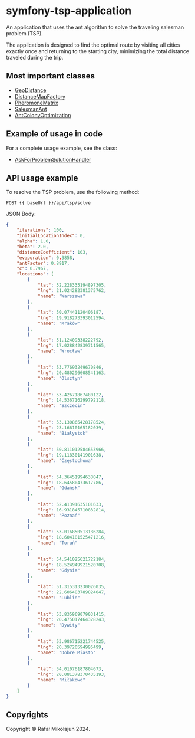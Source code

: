 # symfony-tsp-application

An application that uses the ant algorithm to solve the traveling salesman problem (TSP).

The application is designed to find the optimal route by visiting all cities exactly once and returning to the starting city, minimizing the total distance traveled during the trip.

## Most important classes

* [GeoDistance](./src/Module/Distance/Application/Math/GeoDistance.php)
* [DistanceMapFactory](./src/Module/Distance/Application/Factory/DistanceMapFactory.php)
* [PheromoneMatrix](./src/Module/TSP/Application/Problem/PheromoneMatrix.php)
* [SalesmanAnt](./src/Module/TSP/Application/Problem/SalesmanAnt.php)
* [AntColonyOptimization](./src/Module/TSP/Application/Problem/AntColonyOptimization.php)

## Example of usage in code

For a complete usage example, see the class:

* [AskForProblemSolutionHandler](./src/Module/TSP/Application/Interaction/AskForProblemSolutionQuery/Handler/AskForProblemSolutionHandler.php)

## API usage example

To resolve the TSP problem, use the following method:

`POST {{ baseUrl }}/api/tsp/solve`

JSON Body:

```json
{
    "iterations": 100,
    "initialLocationIndex": 0,
    "alpha": 1.0,
    "beta": 2.0,
    "distanceCoefficient": 103,
    "evaporation": 0.3858,
    "antFactor": 0.8917,
    "c": 0.7967,
    "locations": [
        {
            "lat": 52.228335194897305,
            "lng": 21.024282381375762,
            "name": "Warszawa"
        },
        {
            "lat": 50.07441120406187,
            "lng": 19.918273393012594,
            "name": "Kraków"
        },
        {
            "lat": 51.12409338222792,
            "lng": 17.028842839711565,
            "name": "Wrocław"
        },
        {
            "lat": 53.77693249670846,
            "lng": 20.480296608541163,
            "name": "Olsztyn"
        },
        {
            "lat": 53.42671867480122,
            "lng": 14.536716299792118,
            "name": "Szczecin"
        },
        {
            "lat": 53.130865428178524,
            "lng": 23.16610165182039,
            "name": "Białystok"
        },
        {
            "lat": 50.811012584653966,
            "lng": 19.11830141901638,
            "name": "Częstochowa"
        },
        {
            "lat": 54.36451994638047,
            "lng": 18.64580473617786,
            "name": "Gdańsk"
        },
        {
            "lat": 52.41391635101633,
            "lng": 16.931845710832814,
            "name": "Poznań"
        },
        {
            "lat": 53.016850513186284,
            "lng": 18.604181525471216,
            "name": "Toruń"
        },
        {
            "lat": 54.541025621722184,
            "lng": 18.524949921520708,
            "name": "Gdynia"
        },
        {
            "lat": 51.315313230026035,
            "lng": 22.606483789824047,
            "name": "Lublin"
        },
        {
            "lat": 53.835969079031415,
            "lng": 20.475017464328243,
            "name": "Dywity"
        },
        {
            "lat": 53.986715221744525,
            "lng": 20.39720594995499,
            "name": "Dobre Miasto"
        },
        {
            "lat": 54.01076187804673,
            "lng": 20.081378370435193,
            "name": "Miłakowo"
        }
    ]
}
```

## Copyrights

Copyright © Rafał Mikołajun 2024.

